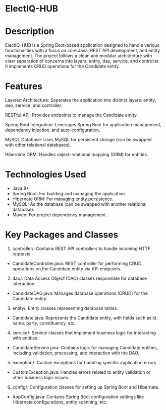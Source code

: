# ElectIQ-HUB

# Description
ElectIQ-HUB is a Spring Boot-based application designed to handle various functionalities with a focus on core Java, REST API development, and entity management. The project follows a clean and modular architecture with clear separation of concerns into layers: entity, dao, service, and controller. It implements CRUD operations for the Candidate entity.

# Features
Layered Architecture: Separates the application into distinct layers: entity, dao, service, and controller.

RESTful API: Provides endpoints to manage the Candidate entity.

Spring Boot Integration: Leverages Spring Boot for application management, dependency injection, and auto-configuration.

MySQL Database: Uses MySQL for persistent storage (can be swapped with other relational databases).

Hibernate ORM: Handles object-relational mapping (ORM) for entities.

# Technologies Used
- Java 8+
- Spring Boot: For building and managing the application.
- Hibernate ORM: For managing entity persistence.
- MySQL: As the database (can be swapped with another relational database).
- Maven: For project dependency management.

# Key Packages and Classes
1) controller/: Contains REST API controllers to handle incoming HTTP requests.

 - CandidateController.java: REST controller for performing CRUD operations on the Candidate entity via API endpoints.

2) dao/: Data Access Object (DAO) classes responsible for database interaction.

 - CandidateDAO.java: Manages database operations (CRUD) for the Candidate entity.

3) entity/: Entity classes representing database tables.

 - Candidate.java: Represents the Candidate entity, with fields such as id, name, party, constituency, etc.

4) service/: Service classes that implement business logic for interacting with entities.

 - CandidateService.java: Contains logic for managing Candidate entities, including validation, processing, and interaction with the DAO.

5) exception/: Custom exceptions for handling specific application errors.

 - CustomException.java: Handles errors related to entity validation or other business logic issues.

6) config/: Configuration classes for setting up Spring Boot and Hibernate.

 - AppConfig.java: Contains Spring Boot configuration settings like Hibernate configurations, entity scanning, etc.

  
